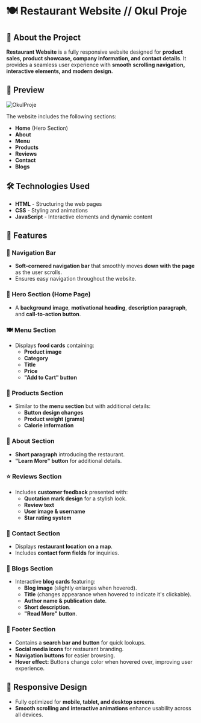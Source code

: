 # 🍽️ Restaurant Website  // Okul Proje

## 📌 About the Project  
**Restaurant Website** is a fully responsive website designed for **product sales, product showcase, company information, and contact details**. It provides a seamless user experience with **smooth scrolling navigation, interactive elements, and modern design.**  

## 🎥 Preview  

![OkulProje](https://github.com/user-attachments/assets/2f014787-ac2d-4110-a8c3-53bb5f428a04)

The website includes the following sections:  
- **Home** (Hero Section)  
- **About**  
- **Menu**  
- **Products**  
- **Reviews**  
- **Contact**  
- **Blogs**  

## 🛠️ Technologies Used  
- **HTML** - Structuring the web pages  
- **CSS** - Styling and animations  
- **JavaScript** - Interactive elements and dynamic content  

## 🚀 Features  
### 🧭 Navigation Bar  
- **Soft-cornered navigation bar** that smoothly moves **down with the page** as the user scrolls.  
- Ensures easy navigation throughout the website.  

### 🎯 Hero Section (Home Page)  
- A **background image**, **motivational heading**, **description paragraph**, and **call-to-action button**.  

### 🍽️ Menu Section  
- Displays **food cards** containing:  
  - **Product image**  
  - **Category**  
  - **Title**  
  - **Price**  
  - **"Add to Cart" button**  

### 🛒 Products Section  
- Similar to the **menu section** but with additional details:  
  - **Button design changes**  
  - **Product weight (grams)**  
  - **Calorie information**  

### 🏢 About Section  
- **Short paragraph** introducing the restaurant.  
- **"Learn More" button** for additional details.  

### ⭐ Reviews Section  
- Includes **customer feedback** presented with:  
  - **Quotation mark design** for a stylish look.  
  - **Review text**  
  - **User image & username**  
  - **Star rating system**  

### 📍 Contact Section  
- Displays **restaurant location on a map**.  
- Includes **contact form fields** for inquiries.  

### 📝 Blogs Section  
- Interactive **blog cards** featuring:  
  - **Blog image** (slightly enlarges when hovered).  
  - **Title** (changes appearance when hovered to indicate it's clickable).  
  - **Author name & publication date**.  
  - **Short description**.  
  - **"Read More" button**.  

### 🔗 Footer Section  
- Contains a **search bar and button** for quick lookups.  
- **Social media icons** for restaurant branding.  
- **Navigation buttons** for easier browsing.  
- **Hover effect:** Buttons change color when hovered over, improving user experience.  

## 📱 Responsive Design  
- Fully optimized for **mobile, tablet, and desktop screens**.  
- **Smooth scrolling and interactive animations** enhance usability across all devices.  
